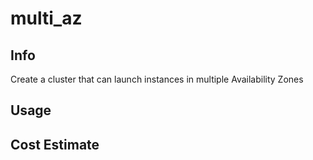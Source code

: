 # multi_az

## Info

Create a cluster that can launch instances in multiple Availability Zones

## Usage

## Cost Estimate